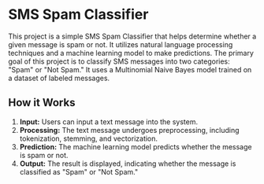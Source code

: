 # SMS Spam Classifier

This project is a simple SMS Spam Classifier that helps determine whether a given message is spam or not. It utilizes natural language processing techniques and a machine learning model to make predictions.
The primary goal of this project is to classify SMS messages into two categories: "Spam" or "Not Spam." It uses a Multinomial Naive Bayes model trained on a dataset of labeled messages.

## How it Works

1. **Input:** Users can input a text message into the system.
2. **Processing:** The text message undergoes preprocessing, including tokenization, stemming, and vectorization.
3. **Prediction:** The machine learning model predicts whether the message is spam or not.
4. **Output:** The result is displayed, indicating whether the message is classified as "Spam" or "Not Spam."
